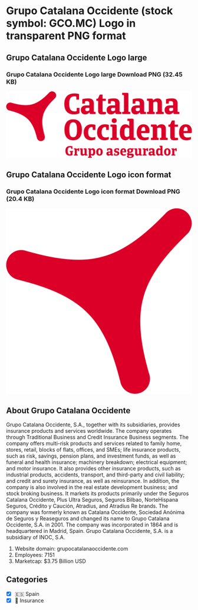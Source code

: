 # Grupo Catalana Occidente (stock symbol: GCO.MC) Logo in transparent PNG format

## Grupo Catalana Occidente Logo large

### Grupo Catalana Occidente Logo large Download PNG (32.45 KB)

![Grupo Catalana Occidente Logo large Download PNG (32.45 KB)](/img/orig/GCO.MC_BIG-40b3f3ac.png)

## Grupo Catalana Occidente Logo icon format

### Grupo Catalana Occidente Logo icon format Download PNG (20.4 KB)

![Grupo Catalana Occidente Logo icon format Download PNG (20.4 KB)](/img/orig/GCO.MC-4cde73d5.png)

## About Grupo Catalana Occidente

Grupo Catalana Occidente, S.A., together with its subsidiaries, provides insurance products and services worldwide. The company operates through Traditional Business and Credit Insurance Business segments. The company offers multi-risk products and services related to family home, stores, retail, blocks of flats, offices, and SMEs; life insurance products, such as risk, savings, pension plans, and investment funds, as well as funeral and health insurance; machinery breakdown; electrical equipment; and motor insurance. It also provides other insurance products, such as industrial products, accidents, transport, and third-party and civil liability; and credit and surety insurance, as well as reinsurance. In addition, the company is also involved in the real estate development business; and stock broking business. It markets its products primarily under the Seguros Catalana Occidente, Plus Ultra Seguros, Seguros Bilbao, NorteHispana Seguros, Crédito y Caución, Atradius, and Atradius Re brands. The company was formerly known as Catalana Occidente, Sociedad Anónima de Seguros y Reaseguros and changed its name to Grupo Catalana Occidente, S.A. in 2001. The company was incorporated in 1864 and is headquartered in Madrid, Spain. Grupo Catalana Occidente, S.A. is a subsidiary of INOC, S.A.

1. Website domain: grupocatalanaoccidente.com
2. Employees: 7151
3. Marketcap: $3.75 Billion USD


## Categories
- [x] 🇪🇸 Spain
- [x] 🏦 Insurance
